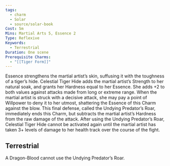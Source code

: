 ```yaml
---
tags:
  - charm
  - Solar
  - source/solar-book
Cost: 5m
Mins: Martial Arts 5, Essence 2
Type: Reflexive
Keywords:
  - Terrestrial
Duration: One scene
Prerequisite Charms:
  - "[[Tiger Form]]"
---
```

Essence strengthens the martial artist’s skin, suffusing it with the toughness of a tiger’s hide. Celestial Tiger Hide adds the martial artist’s Strength to her natural soak, and grants her Hardness equal to her Essence. She adds +2 to both values against attacks made from long or extreme range. When the martial artist is struck with a decisive attack, she may pay a point of Willpower to deny it to her utmost, shattering the Essence of this Charm against the blow. This final defense, called the Undying Predator’s Roar, immediately ends this Charm, but subtracts the martial artist’s Hardness from the raw damage of the attack. After using the Undying Predator’s Roar, Celestial Tiger Hide cannot be activated again until the martial artist has taken 3+ levels of damage to her health track over the course of the fight. 

## Terrestrial

A Dragon-Blood cannot use the Undying Predator’s Roar.